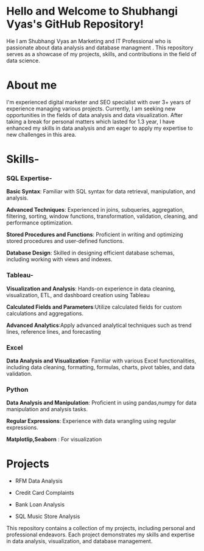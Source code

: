 # Hello and Welcome to Shubhangi Vyas's GitHub Repository!
Hie I am Shubhangi Vyas an Marketing and IT Professional who is passionate about data analysis and database managment . This repository serves as a showcase of my projects, skills, and contributions in the field of data science.

# About me

I'm experienced digital marketer and SEO specialist with over 3+ years of experience managing various projects. Currently, I am seeking new opportunities in the fields of data analysis and data visualization. After taking a break for personal matters which lasted for 1.3 year, I have enhanced my skills in data analysis and am eager to apply my expertise to new challenges in this area.


# Skills-


### SQL Expertise-
**Basic Syntax**: Familiar with SQL syntax for data retrieval, manipulation, and analysis.

**Advanced Techniques**: Experienced in joins, subqueries, aggregation, filtering, sorting, window functions, transformation, validation, cleaning, and performance optimization.

**Stored Procedures and Functions**: Proficient in writing and optimizing stored procedures and user-defined functions.

**Database Design**: Skilled in designing efficient database schemas, including working with views and indexes.



### Tableau- 
**Visualization and Analysis**: Hands-on experience in data cleaning, visualization, ETL, and dashboard creation using Tableau

**Calculated Fields and Parameters**:Utilize calculated fields for custom calculations and aggregations.

**Advanced Analytics**:Apply advanced analytical techniques such as trend lines, reference lines, and forecasting


### Excel
**Data Analysis and Visualization**: Familiar with various Excel functionalities, including data cleaning, formatting, formulas, charts, pivot tables, and data validation.

### Python
**Data Analysis and Manipulation**: Proficient in using pandas,numpy for data manipulation and analysis tasks.

**Regular Expressions**: Experience with data wrangling using regular expressions.

**Matplotlip,Seaborn** : For visualization


# Projects
* RFM Data Analysis

* Credit Card Complaints

* Bank Loan Analysis

* SQL Music Store Analysis


This repository contains a collection of my projects, including personal and professional endeavors. Each project demonstrates my skills and expertise in data analysis, visualization, and database management.


